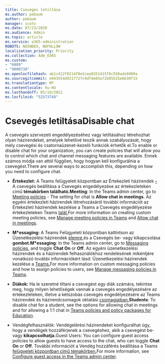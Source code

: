 ```yaml
---
title: Csevegés letiltása
ms.author: pebaum
author: pebaum
manager: scotv
ms.date: 07/23/2020
ms.audience: Admin
ms.topic: article
ms.service: o365-administration
ROBOTS: NOINDEX, NOFOLLOW
localization_priority: Priority
ms.collection: Adm_O365
ms.custom:
- "6889"
- "9000738"
ms.openlocfilehash: ab1c412f0214f0e2cea8351415f8c550ada9409a
ms.sourcegitcommit: e943554d921772fc9df4e65e72b05525e6630f15
ms.translationtype: MT
ms.contentlocale: hu-HU
ms.lasthandoff: 05/19/2021
ms.locfileid: "52573748"
---
```

# <a name="disable-chat"></a><span data-ttu-id="1f791-102">Csevegés letiltása</span><span class="sxs-lookup"><span data-stu-id="1f791-102">Disable chat</span></span>

<span data-ttu-id="1f791-103">A csevegés szervezeti engedélyezéséhez vagy letiltásához létrehozhat olyan házirendeket, amelyek lehetővé teszik annak szabályozását, hogy mely csevegési és csatornaüzenet-kezelő funkciók érhetők el.</span><span class="sxs-lookup"><span data-stu-id="1f791-103">To enable or disable chat for your organization, you can create policies that will allow you to control which chat and channel messaging features are available.</span></span> <span data-ttu-id="1f791-104">Ennek számos módja van attól függően, hogy hogyan kell konfigurálnia a csevegést.</span><span class="sxs-lookup"><span data-stu-id="1f791-104">There are several ways to accomplish this, depending on how you need to configure chat.</span></span>

- <span data-ttu-id="1f791-105">**Értekezlet:** A Teams felügyeleti központban az Értekezleti házirendek [–](https://admin.teams.microsoft.com/) A csevegés beállítása a Csevegés engedélyezése az értekezleteken című **témakörben található.**</span><span class="sxs-lookup"><span data-stu-id="1f791-105">**Meeting**: In the Teams admin center, go to [Meeting policies](https://admin.teams.microsoft.com/) - The setting for chat is **Allow chat in meetings**.</span></span> <span data-ttu-id="1f791-106">Az egyéni értekezleti házirendek [](/microsoftteams/meeting-policies-in-teams) létrehozásáról további információt az Értekezleti házirendek kezelése a Teams a Csevegés engedélyezése értekezleteken Teams [talál.](/microsoftteams/meeting-policies-in-teams#allow-chat-in-meetings)</span><span class="sxs-lookup"><span data-stu-id="1f791-106">For more information on creating custom meeting policies, see [Manage meeting policies in Teams](/microsoftteams/meeting-policies-in-teams) and [Allow chat in meetings](/microsoftteams/meeting-policies-in-teams#allow-chat-in-meetings).</span></span>

- <span data-ttu-id="1f791-107">**M\*essaging:** A Teams Felügyeleti központban kattintson az Üzenetkezelési házirendek  [elemre,](https://admin.teams.microsoft.com/)és a Csevegés be- vagy kikapcsolása **gombot.**</span><span class="sxs-lookup"><span data-stu-id="1f791-107">**M\*essaging**: In the Teams admin center, go to [Messaging policies](https://admin.teams.microsoft.com/), and toggle **Chat On** or **Off**.</span></span> <span data-ttu-id="1f791-108">Az egyéni üzenetkezelési házirendek és a házirendek felhasználókhoz rendelésének mikéntjére vonatkozó további információkért lásd: Üzenetkezelési házirendek kezelése a [Teams.](/microsoftteams/messaging-policies-in-teams)</span><span class="sxs-lookup"><span data-stu-id="1f791-108">For more information on custom messaging policies and how to assign policies to users, see [Manage messaging policies in Teams](/microsoftteams/messaging-policies-in-teams).</span></span>

- <span data-ttu-id="1f791-109">**Diákok:** Ha le szeretné tiltani a csevegést egy diák számára, tekintse meg, hogy milyen lehetőségek vannak a csevegés engedélyezésére az értekezleteken, illetve a kétszobás csevegés engedélyezésére az Teams házirendek és házirendcsomagok oktatási [csomagjaiban.](/microsoftteams/policy-packages-edu)</span><span class="sxs-lookup"><span data-stu-id="1f791-109">**Students**: To disable chat for a student, see the options for allowing chat in meetings and for allowing a 1:1 chat in [Teams policies and policy packages for Education](/microsoftteams/policy-packages-edu).</span></span>

- <span data-ttu-id="1f791-110">Vendégfelhasználók: Vendégelérési házirendeket konfigurálhat úgy, hogy a vendégek hozzáférjenek a csevegéshez, akik a csevegést be- vagy **kikapcsolhatja.**</span><span class="sxs-lookup"><span data-stu-id="1f791-110">Guest Users: You can configure guest access policies to allow guests to have access to the chat, who can toggle **Chat On** or **Off**.</span></span> <span data-ttu-id="1f791-111">További információt a Vendég hozzáférés beállítása a Teams [felügyeleti központban című témakörben.](/microsoftteams/set-up-guests#configure-guest-access-in-the-teams-admin-center)</span><span class="sxs-lookup"><span data-stu-id="1f791-111">For more information, see [Configure guest access in the Teams admin center](/microsoftteams/set-up-guests#configure-guest-access-in-the-teams-admin-center).</span></span>




